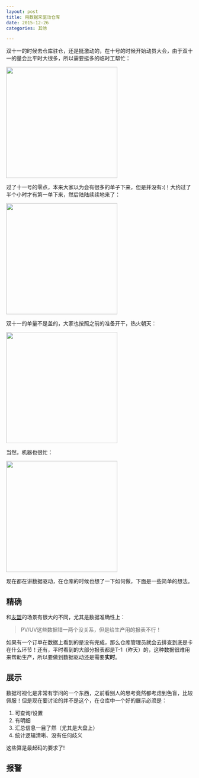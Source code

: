 ```yaml
---
layout: post
title: 用数据来驱动仓库
date: 2015-12-26
categories: 其他

---
```


双十一的时候去仓库驻仓，还是挺激动的，在十号的时候开始动员大会，由于双十一的量会比平时大很多，所以需要挺多的临时工帮忙：

<img src="http://7xiz10.com1.z0.glb.clouddn.com/DATA-DRIVEN-WAREHOUSE-2.jpg" height="300"/>

过了十一号的零点，本来大家以为会有很多的单子下来，但是并没有:(！大约过了半个小时才有第一单下来，然后陆陆续续地来了：

<img src="http://7xiz10.com1.z0.glb.clouddn.com/DATA-DRIVEN-WAREHOUSE-4.jpg" height="300"/>

双十一的单量不是盖的，大家也按照之前的准备开干，热火朝天：

<img src="http://7xiz10.com1.z0.glb.clouddn.com/DATA-DRIVEN-WAREHOUSE-3.jpg" width="300px"/>

当然，机器也很忙：

<img src="http://7xiz10.com1.z0.glb.clouddn.com/DATA-DRIVEN-WAREHOUSE-1.jpg" width="300px"/>

现在都在讲数据驱动，在仓库的时候也想了一下如何做，下面是一些简单的想法。

## 精确

和[友盟](http://www.umeng.com/)的场景有很大的不同，尤其是数据准确性上：

> PV/UV这些数据错一两个没关系，但是给生产用的报表不行！

如果有一个订单在数据上看到的是没有完成，那么仓库管理员就会去排查到底是卡在什么环节！还有，平时看到的大部分报表都是T-1（昨天）的，这种数据很难用来帮助生产，所以要做到数据驱动还是需要**实时**。

## 展示

数据可视化是非常有学问的一个东西，之前看别人的思考竟然都考虑到色盲，比较佩服！但是现在要讨论的并不是这个，在仓库中一个好的展示必须是：

1. 可查询/设置
2. 有明细
3. 汇总信息一目了然（尤其是大盘上）
4. 统计逻辑清晰、没有任何歧义

这些算是最起码的要求了!

## 报警










